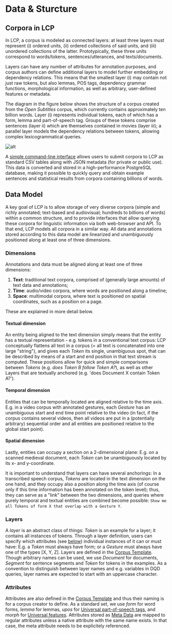 # Data & Sturcture

## Corpora in LCP

In LCP, a corpus is modeled as connected layers: at least three layers must represent (i) ordered units, (ii) ordered collections of said units, and (iii) unordered collections of the latter. Prototypically, these three units correspond to words/tokens, sentences/utterances, and texts/documents.

Layers can have any number of attributes for annotation purposes, and corpus authors can define additional layers to model further embedding or dependency relations. This means that the smallest layer (i) may contain not just raw tokens, but also lemmas, POS tags, dependency grammar functions, morphological information, as well as arbitrary, user-defined features or metadata.

The diagram in the figure below shows the structure of a corpus created from the *Open Subtitles* corpus, which currently contains approximately ten billion words. Layer (i) represents individual tokens, each of which has a form, lemma and part-of-speech tag. Groups of these tokens comprise sentences (layer ii) which are themselves contained in movies (layer iii); a parallel layer models the dependency relations between tokens, allowing complex lexicogrammatical queries.

![alt](images/lcp-open-subtitles-segments.png)

A [simple command-line interface](lcp_cli.md) allows users to submit corpora to LCP as standard CSV tables along with JSON metadata (for private or public use). This data is converted and stored in a high-performance PostgreSQL database, making it possible to quickly query and obtain example sentences and statistical results from corpora containing billions of words.

## Data Model

A key goal of LCP is to allow storage of very diverse corpora (simple and richly annotated; text-based and audiovisual; hundreds to billions of words) within a common structure, and to provide interfaces that allow querying these corpora for linguistic information via both web-browser and API. To that end, LCP models all corpora in a similar way. All data and annotations stored according to this data model are linearized and unambiguously positioned along at least one of three dimensions.

### Dimensions

Annotations and data must be aligned along at least one of three dimensions:

1. **Text**: traditional text corpora, comprised of (generally large amounts) of text data and annotations;
2. **Time**: audio/video corpora, where words are positioned along a timeline;
3. **Space**: multimodal corpora, where text is positioned on spatial coordinates, such as a position on a page.

These are explained in more detail below.
  
#### Textual dimension

An entity being aligned to the text dimension simply means that the entity has a textual representation - e.g. tokens in a conventional text corpus: LCP conceptually flattens all text in a corpus (= all text is concatenated into one large "string"), and gives each *Token* its single, unambiguous spot, that can be described by means of a start and end position in that text stream is computed.
These positions allow for quick and simple comparisons between *Tokens* (e.g. *does Token B follow Token A?*), as well as other Layers that are textually anchored (e.g. 'does Document X contain Token A?').

#### Temporal dimension

Entities that can be temporally located are aligned relative to the time axis. E.g. in a video corpus with annotated gestures, each *Gesture* has an unambiguous start and end time point relative to the video (in fact, if the corpus contains several videos, then all videos are put in a (potentially arbitrary) sequential order and all entities are positioned relative to the global start point).

#### Spatial dimension

Lastly, entities can occupy a section on a 2-dimensional plane: E.g. on a scanned medieval document, each *Token* can be unambiguously located by its x- and y-coordinate.

It is important to understand that layers can have several anchorings: In a transcribed speech corpus, *Tokens* are located in the text dimension on the one hand, and they occupy also a position along the time axis (of course only if this time information has been annotated on the token level); thus, they can serve as a "link" between the two dimensions, and queries where purely temporal and textual entities are combined become possible: `Show me all Tokens of form X that overlap with a Gesture Y`.

### Layers

A *layer* is an abstract class of things: *Token* is an example for a layer; it contains all instances of tokens.
Through a layer definition, users can specify which attributes (see [below](model.md#attributes)) individual instances of it can or must have: E.g. a *Token* must always have form; or a *Gesture* must always have one of the types [X, Y, Z].
Layers are defined in the [Corpus Template](corpus-template.md). Though arbitrary names can be used, we use *Document* for documents, *Segment* for sentence segments and *Token* for tokens in the examples. As a convention to distinguish between layer names and e.g. variables in DQD queries, layer names are expected to start with an uppercase character.

### Attributes

Attributes are also defined in the [Corpus Template](corpus-template.md) and thus their naming is for a corpus creator to define. As a standard set, we use *form* for word forms, *lemma* for lemmas, *upos* for [Universal part-of-speech tags](https://universaldependencies.org/u/pos/all.html), and *morph* for [Universal features](https://universaldependencies.org/u/feat/all.html). Attributes stored as [Meta Data](meta-data.md) are mapped to regular attributes unless a native attribute with the same name exists. In that case, the meta attribute needs to be explicitely referenced.

